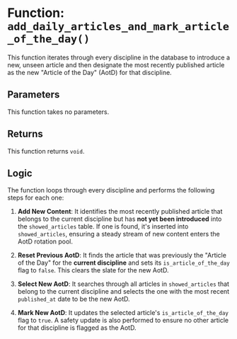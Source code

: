 # Function: `add_daily_articles_and_mark_article_of_the_day()`

This function iterates through every discipline in the database to introduce a new, unseen article and then designate the most recently published article as the new "Article of the Day" (AotD) for that discipline.

## Parameters

This function takes no parameters.

## Returns

This function returns `void`.

## Logic

The function loops through every discipline and performs the following steps for each one:

1.  **Add New Content**: It identifies the most recently published article that belongs to the current discipline but has **not yet been introduced** into the `showed_articles` table. If one is found, it's inserted into `showed_articles`, ensuring a steady stream of new content enters the AotD rotation pool.

2.  **Reset Previous AotD**: It finds the article that was previously the "Article of the Day" for the **current discipline** and sets its `is_article_of_the_day` flag to `false`. This clears the slate for the new AotD.

3.  **Select New AotD**: It searches through all articles in `showed_articles` that belong to the current discipline and selects the one with the most recent `published_at` date to be the new AotD.

4.  **Mark New AotD**: It updates the selected article's `is_article_of_the_day` flag to `true`. A safety update is also performed to ensure no other article for that discipline is flagged as the AotD.